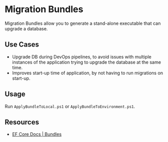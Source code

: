 # Migration Bundles

Migration Bundles allow you to generate a stand-alone executable that can upgrade a database.

## Use Cases

- Upgrade DB during DevOps pipelines, to avoid issues with multiple instances of the application trying to upgrade the database at the same time.
- Improves start-up time of application, by not having to run migrations on start-up.

## Usage

Run `ApplyBundleToLocal.ps1` or `ApplyBundleToEnvironment.ps1`.

## Resources

- [EF Core Docs | Bundles](https://learn.microsoft.com/en-us/ef/core/managing-schemas/migrations/applying?tabs=dotnet-core-cli#bundles)

